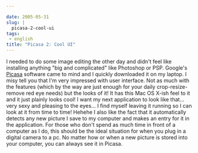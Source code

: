 ```yaml
---

date: 2005-05-31
slug: |
  picasa-2-cool-ui
tags:
 - english
title: "Picasa 2: Cool UI"
---
```


I needed to do some image editing the other day and didn't feel like
installing anything "big and complicated" like Photoshop or PSP.
Google's [Picasa](http://www.picasa.com/) software came to mind and I
quickly downloaded it on my laptop. I misy tell you that I'm very
impressed with user interface. Not as much with the features (which by
the way are just enough for your daily crop-resize-remove red eye needs)
but the looks of it! It has this Mac OS X-ish feel to it and it just
plainly looks cool! I want my next application to look like that... very
sexy and pleasing to the eyes... I find myself leaving it running so I
can look at it from time to time! Hehehe I also like the fact that it
automatically detects any new picture I save to my computer and makes an
entry for it in the application. For those who don't spend as much time
in front of a computer as I do, this should be the ideal situation for
when you plug in a digital camera to a pc. No matter how or when a new
picture is stored into your computer, you can always see it in Picasa.
